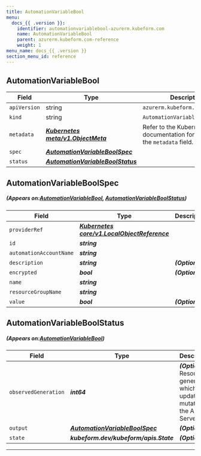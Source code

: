 ```yaml
---
title: AutomationVariableBool
menu:
  docs_{{ .version }}:
    identifier: automationvariablebool-azurerm.kubeform.com
    name: AutomationVariableBool
    parent: azurerm.kubeform.com-reference
    weight: 1
menu_name: docs_{{ .version }}
section_menu_id: reference
---
```


## AutomationVariableBool
| Field | Type | Description |
| ------ | ----- | ----------- |
| `apiVersion` | string | `azurerm.kubeform.com/v1alpha1` |
|    `kind` | string | `AutomationVariableBool` |
| `metadata` | ***[Kubernetes meta/v1.ObjectMeta](https://kubernetes.io/docs/reference/generated/kubernetes-api/v1.13/#objectmeta-v1-meta)***|Refer to the Kubernetes API documentation for the fields of the `metadata` field.|
| `spec` | ***[AutomationVariableBoolSpec](#AutomationVariableBoolSpec)***||
| `status` | ***[AutomationVariableBoolStatus](#AutomationVariableBoolStatus)***||
## AutomationVariableBoolSpec
##### (Appears on:[AutomationVariableBool](#AutomationVariableBool), [AutomationVariableBoolStatus](#AutomationVariableBoolStatus))
| Field | Type | Description |
| ------ | ----- | ----------- |
| `providerRef` | ***[Kubernetes core/v1.LocalObjectReference](https://kubernetes.io/docs/reference/generated/kubernetes-api/v1.13/#localobjectreference-v1-core)***||
| `id` | ***string***||
| `automationAccountName` | ***string***||
| `description` | ***string***| ***(Optional)*** |
| `encrypted` | ***bool***| ***(Optional)*** |
| `name` | ***string***||
| `resourceGroupName` | ***string***||
| `value` | ***bool***| ***(Optional)*** |
## AutomationVariableBoolStatus
##### (Appears on:[AutomationVariableBool](#AutomationVariableBool))
| Field | Type | Description |
| ------ | ----- | ----------- |
| `observedGeneration` | ***int64***| ***(Optional)*** Resource generation, which is updated on mutation by the API Server.|
| `output` | ***[AutomationVariableBoolSpec](#AutomationVariableBoolSpec)***| ***(Optional)*** |
| `state` | ***kubeform.dev/kubeform/apis.State***| ***(Optional)*** |
---

